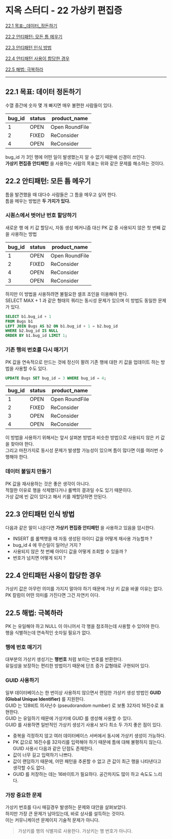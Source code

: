 # 지옥 스터디 - 22 가상키 편집증

[22.1 목표:_데이터_정돈하기](#221-목표:-데이터-정돈하기)

[22.2 안티패턴: 모든 틈 메우기](#222-안티패턴:-모든-틈-메우기)

[22.3 안티패턴 인식 방법](#223-안티패턴-인식-방법)

[22.4 안티패턴 사용이 합당한 경우](#224-안티패턴-사용이-합당한-경우)

[22.5 해법: 극복하라](#225-해법:-극복하라)

---

## 22.1 목표: 데이터 정돈하기

수열 중간에 숫자 몇 개 빠지면 매우 불편한 사람들이 있다.

| bug_id | status | product_name |
| --- | --- | --- |
| 1 | OPEN | Open RoundFile |
| 2 | FIXED | ReConsider |
| 4 | OPEN | ReConsider |

bug_id 가 3인 행에 어떤 일이 발생했는지 알 수 없기 때문에 신경이 쓰인다. <br/>
**가상키 편집증 안티패턴** 을 사용하는 사람의 목표는 위와 같은 문제를 해소하는 것이다.

## 22.2 안티패턴: 모든 틈 메우기

틈을 발견했을 때 대다수 사람들은 그 틈을 메우고 싶어 한다. <br/>
틈을 메우는 방법은 **두 가지가 있다.**

### 시퀀스에서 벗어난 번호 할당하기

새로운 행 에 키 값 할당시, 자동 생성 메커니즘 대신 PK 값 중 사용되지 않은 첫 번째 값을 사용하는 방법

| bug_id | status | product_name |
| --- | --- | --- |
| 1 | OPEN | Open RoundFile |
| 2 | FIXED | ReConsider |
| 4 | OPEN | ReConsider |
| 3 | OPEN | ReConsider |

하지만 이 방법을 사용하려면 불필요한 셀프 조인을 이용해야 한다. <br/>
SELECT MAX + 1 과 같은 형태의 쿼리는 동시성 문제가 있으며 이 방법도 동일한 문제가 있다.
```sql
SELECT b1.bug_id + 1
FROM Bugs b1
LEFT JOIN Bugs AS b2 ON b1.bug_id + 1 = b2.bug_id
WHERE b2.bug_id IS NULL
ORDER BY b1.bug_id LIMIT 1;
```

### 기존 행의 번호를 다시 매기기

PK 값을 연속적으로 만드는 것에 정신이 팔려 기존 행에 대한 키 값을 업데이트 하는 방법을 사용할 수도 있다.

```sql
UPDATE Bugs SET bug_id = 3 WHERE bug_id = 4;
```

| bug_id | status | product_name |
| --- | --- | --- |
| 1 | OPEN | Open RoundFile |
| 2 | FIXED | ReConsider |
| 3 | OPEN | ReConsider |
| 4 | OPEN | ReConsider |

이 방법을 사용하기 위해서는 앞서 살펴본 방법과 비슷한 방법으로 사용되지 않은 키 값을 찾아야 한다. <br/>
그리고 마찬가지로 동시성 문제가 발생할 가능성이 있으며 틈이 많다면 이를 여러번 수행해야 한다.

### 데이터 불일치 만들기

PK 값을 재사용하는 것은 좋은 생각이 아니다. <br/>
적절한 이유로 행을 삭제했다거나 롤백의 결과일 수도 있기 때문이다. <br/>
가상 값에 빈 값이 있다고 해서 키를 재할당하면 안된다.

## 22.3 안티패턴 인식 방법

다음과 같은 말이 나온다면 **가상키 편집증 안티패턴** 을  사용하고 있음을 암시한다.
- INSERT 를 롤백햇을 때 자동 생성된 아이디 값을 어떻게 재사용 가능할까 ?
- bug_id 4 에 무슨일이 일어난 거지 ?
- 사용되지 않은 첫 번째 아이디 값을 어떻게 조회할 수 있을까 ?
- 번호가 넘치면 어떻게 되지 ?

## 22.4 안티패턴 사용이 합당한 경우

가상키 값은 아무런 의미를 가지지 말아야 하기 때문에 가상 키 값을 바꿀 이유는 없다. <br/>
PK 칼럼이 어떤 의미를 가진다면 그건 자연키 이다.

## 22.5 해법: 극복하라

PK 는 유일해야 하고 NULL 이 아니어서 각 행을 참조하는데 사용할 수 있어야 한다. <br/>
행을 식별하는데 연속적인 숫자일 필요가 없다.

### 행에 번호 매기기

대부분의 가상키 생성기는 **행번호** 처럼 보이는 번호를 반환한다. <br/>
유일성을 보장하는 편리한 방법이기 때문에 단조 증가 값형태로 구현되어 있다.

### GUID 사용하기

일부 데이터베이스는 한 번이상 사용하지 않으면서 랜덤한 가상키 생성 방법인 **GUID (Global Unique Identifier)** 를 지원한다. <br/>
GUID 는 128비트 의사난수 (pseudorandom number) 로 보통 32자리 16진수로 표현한다. <br/>
GUID 는 유일하기 때문에 가상키에 GUID 를 생성해 사용할 수 있다. <br/>
GUID 를 사용하면 일반적인 가상키 생성기 사용시 보다 최소 두 가지 좋은 점이 있다.
- 중복을 걱정하지 않고 여러 데이터베이스 서버에서 동시에 가상키 생성이 가능하다.
- PK 값으로 16진수를 32자리를 입력해야 하기 때문에 틈에 대해 불평하지 않는다.
GUID 사용시 다음과 같은 단점도 존재한다.
- 값이 너무 길고 입력하기 나쁘다.
- 값이 랜덤하기 때문에, 어떤 패턴을 추론할 수 없고 큰 값이 최근 행을 나타낸다고 생각할 수도 없다.
- GUID 를 저장하는 데는 16바이트가 필요하다. 공간차지도 많이 하고 속도도 느리다.

### 가장 중요한 문제

가상키 번호를 다시 매길경우 발생하는 문제와 대안을 살펴보았다. <br/>
하지만 가장 큰 문제가 남아있는데, 바로 상사를 설득하는 것이다. <br/>
이는 커뮤니케이션 문제이지 기술적 문제가 아니다.

> 가상키를 행의 식별자로 사용한다. 가상키는 행 번호가 아니다.




